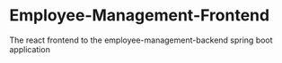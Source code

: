 # Employee-Management-Frontend
The react frontend to the employee-management-backend spring boot application
